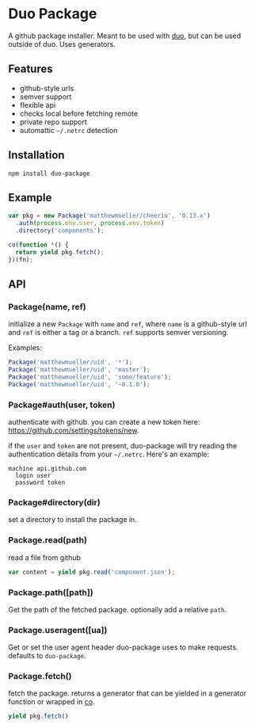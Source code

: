 # Duo Package

A github package installer. Meant to be used with [duo](http://github.com/duojs/duo), but can be used outside of duo. Uses generators.

## Features

- github-style urls
- semver support
- flexible api
- checks local before fetching remote
- private repo support
- automattic `~/.netrc` detection

## Installation

```
npm install duo-package
```

## Example

```js
var pkg = new Package('matthewmueller/cheerio', '0.13.x')
  .auth(process.env.user, process.env.token)
  .directory('components');

co(function *() {
  return yield pkg.fetch();
})(fn);

```

## API

### Package(name, ref)

initialize a new `Package` with `name` and `ref`, where `name` is a github-style url and `ref` is either a tag or a branch. `ref` supports semver versioning.

Examples:

```js
Package('matthewmueller/uid', '*');
Package('matthewmueller/uid', 'master');
Package('matthewmueller/uid', 'some/feature');
Package('matthewmueller/uid', '~0.1.0');
```

### Package#auth(user, token)

authenticate with github. you can create a new token here: https://github.com/settings/tokens/new.

if the `user` and `token` are not present, duo-package will try reading the authentication details from your `~/.netrc`. Here's an example:

```
machine api.github.com
  login user
  password token
```

### Package#directory(dir)

set a directory to install the package in.

### Package.read(path)

read a file from github

```js
var content = yield pkg.read('component.json');
```

### Package.path([path])

Get the path of the fetched package. optionally add a relative `path`.

### Package.useragent([ua])

Get or set the user agent header duo-package uses to make requests. defaults to `duo-package`.

### Package.fetch()

fetch the package. returns a generator that can be yielded in a generator function or wrapped in [co](http://github.com/visionmedia/co).

```js
yield pkg.fetch()
```

